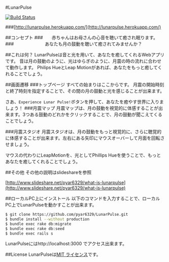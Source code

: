 #LunarPulse

[![Build Status](https://travis-ci.org/pyar6329/LunarPulse.svg)](https://travis-ci.org/pyar6329/LunarPulse)

###[http://lunarpulse.herokuapp.com/](http://lunarpulse.herokuapp.com/)

##コンセプト
###　　赤ちゃんはお母さんの心音を聴いて癒され眠ります。
###　　　　　　　あなたも月の鼓動を聴いて癒されてみませんか？

##これは何？
LunarPulseは音と光を用いて、あなたを癒してくれるWebアプリです。
音は月の鼓動のように、光はゆらぎのように、月震の時の流れに合わせて動作します。
Philips HueとLeap Motionがあれば、あなたをもっと癒してくれることでしょう。

##画面遷移
###トップページ
すべての始まりはここからです。
月震の開始時刻と終了時刻を指定することで、その間の月の鼓動と光を感じることが出来ます。

さあ、`Experience Lunar Pulse!`ボタンを押して、あなたを癒やす世界に入りましょう！
###月震マップ
月震マップは、月の鼓動を視覚的に体感することが出来ます。3つある鼓動のどれかをクリックすることで、月の鼓動が聞こえてくることでしょう。

###月震スタジオ
月震スタジオは、月の鼓動をもっと視覚的に、さらに聴覚的に体感することが出来ます。左右にある矢印にマウスオーバーして月面を回転させましょう。

マウスの代わりにLeapMotionを、光としてPhillips Hueを使うことで、もっとあなたを癒してくれることでしょう。

##その他
その他の説明はslideshareを参照

 [http://www.slideshare.net/pyar6329/what-is-lunarpulse](http://www.slideshare.net/pyar6329/what-is-lunarpulse)

##ローカルPC上にインストール
以下のコマンドを入力することで、ローカルPC上でLunarPulseを動かすことが出来ます。
```bash
$ git clone https://github.com/pyar6329/LunarPulse.git
$ bundle install --without production
$ bundle exec rake db:migrate
$ bundle exec rake db:seed
$ bundle exec rails s
```
LunarPulseにはhttp://localhost:3000 でアクセス出来ます。

##License
LunarPulseは[MIT ライセンス](http://www.opensource.org/licenses/MIT)です。
